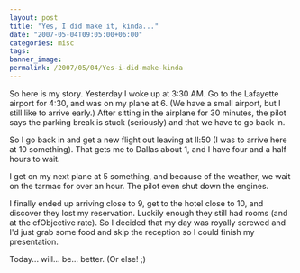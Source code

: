 ```yaml
---
layout: post
title: "Yes, I did make it, kinda..."
date: "2007-05-04T09:05:00+06:00"
categories: misc 
tags: 
banner_image: 
permalink: /2007/05/04/Yes-i-did-make-kinda
---
```


So here is my story. Yesterday I woke up at 3:30 AM. Go to the Lafayette airport for 4:30, and was on my plane at 6. (We have a small airport, but I still like to arrive early.) After sitting in the airplane for 30 minutes, the pilot says the parking break is stuck (seriously) and that we have to go back in.

So I go back in and get a new flight out leaving at ll:50 (I was to arrive here at 10 something). That gets me to Dallas about 1, and I have four and a half hours to wait. 

I get on my next plane at 5 something, and because of the weather, we wait on the tarmac for over an hour. The pilot even shut down the engines. 

I finally ended up arriving close to 9, get to the hotel close to 10, and discover they lost my reservation. Luckily enough they still had rooms (and at the cfObjective rate). So I decided that my day was royally screwed and I'd just grab some food and skip the reception so I could finish my presentation. 

Today... will... be... better. (Or else! ;)